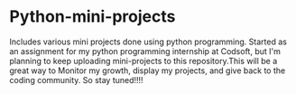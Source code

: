 # Python-mini-projects
Includes various mini projects done using python programming. Started as an assignment for my python programming internship at Codsoft, but I'm planning to keep uploading mini-projects to this repository.This will be a great way to Monitor my growth, display my projects, and give back to the coding community. So stay tuned!!!! 
